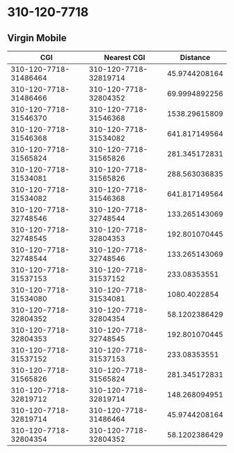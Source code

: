 # 310-120-7718
## Virgin Mobile


| CGI | Nearest CGI | Distance |
|-----|-------------|----------|
| 310-120-7718-31486464 | 310-120-7718-32819714 | 45.9744208164 |
| 310-120-7718-31486466 | 310-120-7718-32804352 | 69.9994892256 |
| 310-120-7718-31546370 | 310-120-7718-31546368 | 1538.29615809 |
| 310-120-7718-31546368 | 310-120-7718-31534082 | 641.817149564 |
| 310-120-7718-31565824 | 310-120-7718-31565826 | 281.345172831 |
| 310-120-7718-31534081 | 310-120-7718-31565826 | 288.563036835 |
| 310-120-7718-31534082 | 310-120-7718-31546368 | 641.817149564 |
| 310-120-7718-32748546 | 310-120-7718-32748544 | 133.265143069 |
| 310-120-7718-32748545 | 310-120-7718-32804353 | 192.801070445 |
| 310-120-7718-32748544 | 310-120-7718-32748546 | 133.265143069 |
| 310-120-7718-31537153 | 310-120-7718-31537152 | 233.08353551 |
| 310-120-7718-31534080 | 310-120-7718-31534081 | 1080.4022854 |
| 310-120-7718-32804352 | 310-120-7718-32804354 | 58.1202386429 |
| 310-120-7718-32804353 | 310-120-7718-32748545 | 192.801070445 |
| 310-120-7718-31537152 | 310-120-7718-31537153 | 233.08353551 |
| 310-120-7718-31565826 | 310-120-7718-31565824 | 281.345172831 |
| 310-120-7718-32819712 | 310-120-7718-32819714 | 148.268094951 |
| 310-120-7718-32819714 | 310-120-7718-31486464 | 45.9744208164 |
| 310-120-7718-32804354 | 310-120-7718-32804352 | 58.1202386429 |
